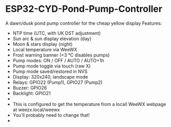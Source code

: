 # ESP32-CYD-Pond-Pump-Controller
A dawn/dusk pond pump controller for the cheap yellow display
  Features:
   - NTP time (UTC, with UK DST adjustment)
   - Sun arc & sun display elevation (day)
   - Moon & stars display (night)
   - Local temperature via WeeWX
   - Frost warning banner (<3 °C disables pumps)
   - Pump modes: ON / OFF / AUTO / AUTO+1h
   - Pump mode toggle via touch (raw X)
   - Pump mode saved/restored in NVS
   - Display: 320x240, landscape mode
   - Relays: GPIO22 (Pump1), GPIO27 (Pump2)
   - Buzzer: GPIO26
   - Backlight: GPIO21
   - 
   - This is configured to get the temperature from a locall WeeWX webpage at weezx.local/weewx
   - You'll probably need to change that!
   - 
